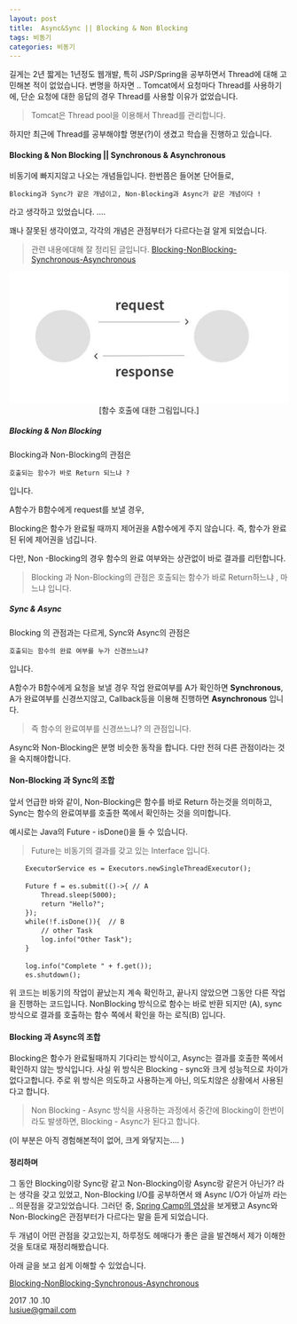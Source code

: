 ```yaml
---
layout: post
title:  Async&Sync || Blocking & Non Blocking
tags: 비동기 
categories: 비동기
---    
```


길게는 2년 짧게는 1년정도 웹개발, 특히 JSP/Spring을 공부하면서 Thread에 대해 고민해본 적이 없었습니다. 변명을 하자면 .. Tomcat에서 요청마다 Thread를 사용하기에, 단순 요청에 대한 응답의 경우 Thread를 사용할 이유가 없었습니다.     

> Tomcat은 Thread pool을 이용해서 Thread를 관리합니다.     

하지만 최근에 Thread를 공부해야할 명분(?)이 생겼고 학습을 진행하고 있습니다.       

#### Blocking & Non Blocking || Synchronous & Asynchronous      

비동기에 빠지지않고 나오는 개념들입니다. 한번쯤은 들어본 단어들로, 

	Blocking과 Sync가 같은 개념이고, Non-Blocking과 Async가 같은 개념이다 ! 

라고 생각하고 있었습니다.  ....    

꽤나 잘못된 생각이였고, 각각의 개념은 관점부터가 다르다는걸 알게 되었습니다. 


> 관련 내용에대해 잘 정리된 글입니다. [Blocking-NonBlocking-Synchronous-Asynchronous](http://homoefficio.github.io/2017/02/19/Blocking-NonBlocking-Synchronous-Asynchronous/)   


<center>
<img src="/public/img/Thread.jpg"/>      
[함수 호출에 대한 그림입니다.]
</center>
 
##### Blocking & Non Blocking            

 
Blocking과 Non-Blocking의 관점은 
	
	호출되는 함수가 바로 Return 되느냐 ? 
 
입니다.   

A함수가 B함수에게 request를 보낼 경우,  

Blocking은 함수가 완료될 때까지 제어권을 A함수에게 주지 않습니다. 즉, 함수가 완료된 뒤에 제어권을 넘깁니다.    
   
다만, Non -Blocking의 경우 함수의 완료 여부와는 상관없이 바로 결과를 리턴합니다.    

> Blocking 과 Non-Blocking의 관점은 호출되는 함수가 바로 Return하느냐 , 마느냐 입니다.   

 
#####  Sync & Async     

Blocking 의 관점과는 다르게, Sync와 Async의 관점은     

	호출되는 함수의 완료 여부를 누가 신경쓰느냐?  

입니다.       

A함수가 B함수에게 요청을 보낼 경우 작업 완료여부를 A가 확인하면 **Synchronous**,     
A가 완료여부를 신경쓰지않고, Callback등을 이용해 진행하면 **Asynchronous** 입니다.  

> 즉 함수의 완료여부를 신경쓰느냐? 의 관점입니다.      

Async와 Non-Blocking은 분명 비슷한 동작을 합니다. 다만 전혀 다른 관점이라는 것을 숙지해야합니다.    

 
#### Non-Blocking 과 Sync의 조합       

앞서 언급한 바와 같이, Non-Blocking은 함수를 바로 Return 하는것을 의미하고, 
Sync는 함수의 완료여부를 호출한 쪽에서 확인하는 것을 의미합니다.      

예시로는 Java의 Future - isDone()을 들 수 있습니다.   

> Future는 비동기의 결과를 갖고 있는 Interface 입니다.    

	    ExecutorService es = Executors.newSingleThreadExecutor();

        Future f = es.submit(()->{ // A 
            Thread.sleep(5000);
            return "Hello?";
        });
        while(!f.isDone()){  // B
            // other Task
            log.info("Other Task");
        }

        log.info("Complete " + f.get());
        es.shutdown();

위 코드는 비동기의 작업이 끝났는지 계속 확인하고, 끝나지 않았으면 그동안 다른 작업을 진행하는 코드입니다.  NonBlocking 방식으로 함수는 바로 반환 되지만 (A), sync 방식으로 결과를 호출하는 함수 쪽에서 확인을 하는 로직(B) 입니다.     


#### Blocking 과 Async의 조합


Blocking은 함수가 완료될때까지 기다리는 방식이고, Async는 결과를 호출한 쪽에서 확인하지 않는 방식입니다. 사실 위 방식은 Blocking - sync와 크게 성능적으로 차이가 없다고합니다. 
주로 위 방식은 의도하고 사용하는게 아닌, 의도치않은 상황에서 사용된다고 합니다.      

> Non Blocking - Async 방식을 사용하는 과정에서 중간에 Blocking이 한번이라도 발생하면, Blocking - Async가 된다고 합니다.     

(이 부분은 아직 경험해본적이 없어, 크게 와닿지는.... )
    


#### 정리하며     


그 동안 Blocking이랑 Sync랑 같고 Non-Blocking이랑 Async랑 같은거 아닌가? 라는 생각을 갖고 있었고, Non-Blocking I/O를 공부하면서 왜 Async I/O가 아닐까 라는 .. 의문점을 갖고있었습니다. 그러던 중, [Spring Camp의 영상](https://www.youtube.com/watch?v=HKlUvCv9hvA)을 보게됐고 Async와 Non-Blocking은 관점부터가 다르다는 말을 듣게 되었습니다.     

두 개념이 어떤 관점을 갖고있는지, 하루정도 헤매다가 좋은 글을 발견해서 제가 이해한 것을 토대로 재정리해봤습니다.    

아래 글을 보고 쉽게 이해할 수 있었습니다.    

[Blocking-NonBlocking-Synchronous-Asynchronous](http://homoefficio.github.io/2017/02/19/Blocking-NonBlocking-Synchronous-Asynchronous/)      



2017 .10 .10     
lusiue@gmail.com


  

